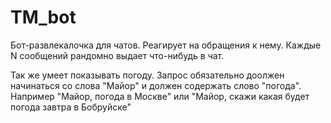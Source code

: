 # TM_bot
Бот-развлекалочка для чатов. Реагирует на обращения к нему. Каждые N сообщений рандомно выдает что-нибудь в чат.

Так же умеет показывать погоду. Запрос обязательно доолжен начинаться со слова "Майор" и должен содержать слово "погода". Например "Майор, погода в Москве" или "Майор, скажи какая будет погода завтра в Бобруйске"
